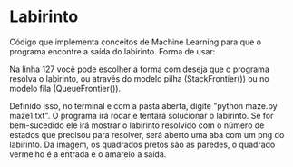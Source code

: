 # Labirinto
Código que implementa conceitos de Machine Learning para que o programa encontre a saída do labirinto. 
Forma de usar:

Na linha 127 você pode escolher a forma com deseja que o programa resolva o labirinto, ou através do modelo pilha (StackFrontier()) ou no modelo fila
(QueueFrontier()).

Definido isso, no terminal e com a pasta aberta, digite "python maze.py maze1.txt".
O programa irá rodar e tentará solucionar o labirinto.
Se for bem-sucedido ele irá mostrar o labirinto resolvido com o número de estados que precisou para resolver,
será aberto uma aba com um png do labirinto.
Da imagem, os quadrados pretos são as paredes,
o quadrado vermelho é a entrada e o amarelo a saída.
